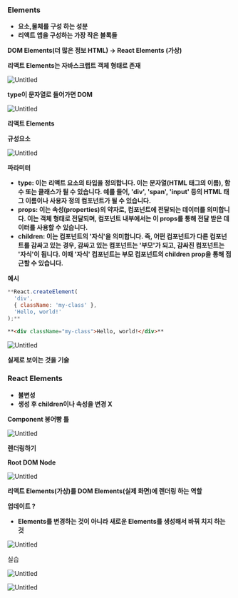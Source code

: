 
### **Elements**

- **요소,물체를 구성 하는 성분**
- **리액트 앱을 구성하는 가장 작은 블록들**

**DOM Elements(더 많은 정보 HTML) -> React Elements (가상)**

**리액트 Elements는 자바스크랩트 객체 형태로 존재**

![Untitled](https://prod-files-secure.s3.us-west-2.amazonaws.com/65ea0ec1-adbf-4b7e-9046-e453edbe42f3/ffe2bded-92e6-4dd7-b02e-f1a64b1ce1e7/Untitled.png)

**type이 문자열로 들어가면 DOM**

![Untitled](https://prod-files-secure.s3.us-west-2.amazonaws.com/65ea0ec1-adbf-4b7e-9046-e453edbe42f3/4ccc2302-61b5-4ba5-9ae7-c9457d3b85df/Untitled.png)

**리액트 Elements**

**규성요소**

![Untitled](https://prod-files-secure.s3.us-west-2.amazonaws.com/65ea0ec1-adbf-4b7e-9046-e453edbe42f3/5cd705fa-c971-4dd5-bc27-535e49f32c76/Untitled.png)

**파라미터**

- **type: 이는 리액트 요소의 타입을 정의합니다. 이는 문자열(HTML 태그의 이름), 함수 또는 클래스가 될 수 있습니다. 예를 들어, 'div', 'span', 'input' 등의 HTML 태그 이름이나 사용자 정의 컴포넌트가 될 수 있습니다.**
- **props: 이는 속성(properties)의 약자로, 컴포넌트에 전달되는 데이터를 의미합니다. 이는 객체 형태로 전달되며, 컴포넌트 내부에서는 이 props를 통해 전달 받은 데이터를 사용할 수 있습니다.**
- **children: 이는 컴포넌트의 '자식'을 의미합니다. 즉, 어떤 컴포넌트가 다른 컴포넌트를 감싸고 있는 경우, 감싸고 있는 컴포넌트는 '부모'가 되고, 감싸진 컴포넌트는 '자식'이 됩니다. 이때 '자식' 컴포넌트는 부모 컴포넌트의 children prop을 통해 접근할 수 있습니다.**

**예시**

```jsx
**React.createElement(
  'div',
  { className: 'my-class' },
  'Hello, world!'
);**
```

```html
**<div className="my-class">Hello, world!</div>**
```

![Untitled](https://prod-files-secure.s3.us-west-2.amazonaws.com/65ea0ec1-adbf-4b7e-9046-e453edbe42f3/b9a8f3c3-8701-4569-82b6-2dfb80803693/Untitled.png)

**실제로 보이는 것을 기술** 

### **React Elements**

- **불변성**
- **생성 후 children이나 속성을 변경 X**

**Component 붕어빵 틀**

![Untitled](https://prod-files-secure.s3.us-west-2.amazonaws.com/65ea0ec1-adbf-4b7e-9046-e453edbe42f3/10c3f725-229d-457c-a7d1-a92c00f1f8c5/Untitled.png)

**렌더링하기**

**Root DOM Node**

![Untitled](https://prod-files-secure.s3.us-west-2.amazonaws.com/65ea0ec1-adbf-4b7e-9046-e453edbe42f3/1c4ee78b-3094-4c65-afdc-9682e41296bc/Untitled.png)

**리액트 Elements(가상)를 DOM Elements(실제 화면)에 렌더링 하는 역할**

**업데이트 ?**

- **Elements를 변경하는 것이 아니라 새로운 Elements를 생성해서 바꿔 치지 하는 것**

![Untitled](https://prod-files-secure.s3.us-west-2.amazonaws.com/65ea0ec1-adbf-4b7e-9046-e453edbe42f3/1e0f1294-2f71-4979-bd73-f986c3316bf5/Untitled.png)

실습

![Untitled](https://prod-files-secure.s3.us-west-2.amazonaws.com/65ea0ec1-adbf-4b7e-9046-e453edbe42f3/1134223b-b6aa-49e8-a95c-9446dbd023fb/Untitled.png)

![Untitled](https://prod-files-secure.s3.us-west-2.amazonaws.com/65ea0ec1-adbf-4b7e-9046-e453edbe42f3/f5ab0443-e21c-428d-88b2-de86803871c9/Untitled.png)
